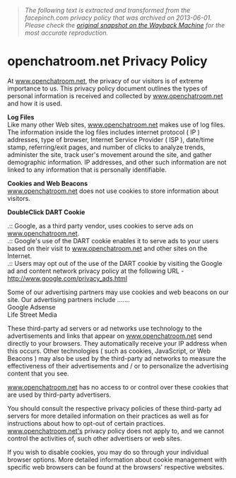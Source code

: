 > *The following text is extracted and transformed from the facepinch.com privacy policy that was archived on 2013-06-01. Please check the [original snapshot on the Wayback Machine](https://web.archive.org/web/20130601001919id_/http%3A//openchatroom.net/privacy.php) for the most accurate reproduction.*

# openchatroom.net Privacy Policy

At www.openchatroom.net, the privacy of our visitors is of extreme importance to us. This privacy policy document outlines the types of personal information is received and collected by www.openchatroom.net and how it is used. 

**Log Files**  
Like many other Web sites, www.openchatroom.net makes use of log files. The information inside the log files includes internet protocol ( IP ) addresses, type of browser, Internet Service Provider ( ISP ), date/time stamp, referring/exit pages, and number of clicks to analyze trends, administer the site, track user's movement around the site, and gather demographic information. IP addresses, and other such information are not linked to any information that is personally identifiable. 

**Cookies and Web Beacons**  
www.openchatroom.net does not use cookies to store information about visitors.

**DoubleClick DART Cookie**

.:: Google, as a third party vendor, uses cookies to serve ads on www.openchatroom.net.  
.:: Google's use of the DART cookie enables it to serve ads to your users based on their visit to www.openchatroom.net and other sites on the Internet.   
.:: Users may opt out of the use of the DART cookie by visiting the Google ad and content network privacy policy at the following URL - http://www.google.com/privacy_ads.html 

Some of our advertising partners may use cookies and web beacons on our site. Our advertising partners include .......   
Google Adsense   
Life Street Media

These third-party ad servers or ad networks use technology to the advertisements and links that appear on www.openchatroom.net send directly to your browsers. They automatically receive your IP address when this occurs. Other technologies ( such as cookies, JavaScript, or Web Beacons ) may also be used by the third-party ad networks to measure the effectiveness of their advertisements and / or to personalize the advertising content that you see. 

www.openchatroom.net has no access to or control over these cookies that are used by third-party advertisers. 

You should consult the respective privacy policies of these third-party ad servers for more detailed information on their practices as well as for instructions about how to opt-out of certain practices. www.openchatroom.net's privacy policy does not apply to, and we cannot control the activities of, such other advertisers or web sites. 

If you wish to disable cookies, you may do so through your individual browser options. More detailed information about cookie management with specific web browsers can be found at the browsers' respective websites. 
